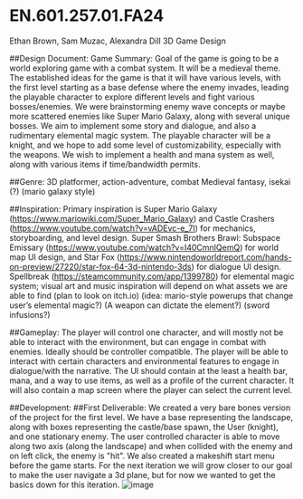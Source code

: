 # EN.601.257.01.FA24
Ethan Brown, Sam Muzac, Alexandra Dill 3D Game Design

##Design Document:
Game Summary:
	Goal of the game is going to be a world exploring game with a combat system. It will be a medieval theme. The established ideas for the game is that it will have various levels, with the first level starting as a base defense where the enemy invades, leading the playable character to explore different levels and fight various bosses/enemies. 
We were brainstorming enemy wave concepts or maybe more scattered enemies like Super Mario Galaxy, along with several unique bosses. We aim to implement some story and dialogue, and also a rudimentary elemental magic system. The playable character will be a knight, and we hope to add some level of customizability, especially with the weapons.
We wish to implement a health and mana system as well, along with various items if time/bandwidth permits.

##Genre: 3D platformer, action-adventure, combat
	Medieval fantasy, isekai (?) (mario galaxy style)

##Inspiration:
	Primary inspiration is Super Mario Galaxy (https://www.mariowiki.com/Super_Mario_Galaxy)  and Castle Crashers (https://www.youtube.com/watch?v=vADEvc-e_7I) for mechanics, storyboarding, and level design. Super Smash Brothers Brawl: Subspace Emissary (https://www.youtube.com/watch?v=I40CmnIQemQ) for world map UI design, and Star Fox (https://www.nintendoworldreport.com/hands-on-preview/27220/star-fox-64-3d-nintendo-3ds) for dialogue UI design. Spellbreak (https://steamcommunity.com/app/1399780) for elemental magic system; visual art and music inspiration will depend on what assets we are able to find (plan to look on itch.io)
(idea: mario-style powerups that change user’s elemental magic?) (A weapon can dictate the element?) (sword infusions?)

##Gameplay: 
	The player will control one character, and will mostly not be able to interact with the environment, but can engage in combat with enemies. Ideally should be controller compatible. The player will be able to interact with certain characters and environmental features to engage in dialogue/with the narrative. The UI should contain at the least a health bar, mana, and a way to use items, as well as a profile of the current character. It will also contain a map screen where the player can select the current level.


 ##Development:
 	##First Deliverable:
  		We created a very bare bones version of the project for the first level. We have a base representing the landscape, along with boxes representing the castle/base spawn, the User (knight), and one stationary enemy. The user controlled character is able to move along two axis (along the landscape) and when collided with the enemy and on left click, the enemy is "hit". We also created a makeshift start menu before the game starts. For the next iteration we will grow closer to our goal to make the user navigate a 3d plane, but for now we wanted to get the basics down for this iteration. 
    ![image](https://github.com/user-attachments/assets/063c8526-6a93-4ef4-8f5f-a2970b07dbe7)

